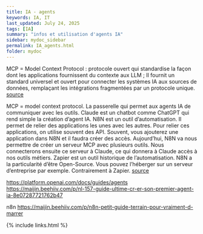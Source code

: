 ```yaml
---
title: IA - agents
keywords: IA, IT
last_updated: July 24, 2025
tags: [IA]
summary: "infos et utilisation d'agents IA"
sidebar: mydoc_sidebar
permalink: IA_agents.html
folder: mydoc
---
```


MCP = Model Context Protocol : protocole ouvert qui standardise la façon dont les applications fournissent du contexte aux LLM ; Il fournit un standard universel et ouvert pour connecter les systèmes IA aux sources de données, remplaçant les intégrations fragmentées par un protocole unique.
[source](https://maijin.beehiiv.com/p/le-petit-guide-pour-d-marrer-avec-le-mcp-33dc)

MCP = model context protocol. La passerelle qui permet aux agents IA de communiquer avec les outils.
Claude est un chatbot comme ChatGPT qui rend simple la création d’agent IA.
N8N est un outil d’automatisation. Il permet de relier des applications les unes avec les autres. Pour relier ces applications, on utilise souvent des API. Souvent, vous ajouterez une application dans N8N et il faudra créer des accès.
Aujourd’hui, N8N va nous permettre de créer un serveur MCP avec plusieurs outils. Nous connecterons ensuite ce serveur à Claude, ce qui donnera à Claude accès à nos outils métiers.
Zapier est un outil historique de l’automatisation.
N8N a la particularité d’être Open-Source. Vous pouvez l’héberger sur un serveur d’entreprise par exemple. Contrairement à Zapier.
[source](https://maijin.beehiiv.com/p/nl-157-guide-ultime-cr-er-son-premier-agent-ia-8e07287721762b47)



https://platform.openai.com/docs/guides/agents
https://maijin.beehiiv.com/p/nl-157-guide-ultime-cr-er-son-premier-agent-ia-8e07287721762b47


n8n
https://maijin.beehiiv.com/p/n8n-petit-guide-terrain-pour-vraiment-d-marrer

{% include links.html %}

